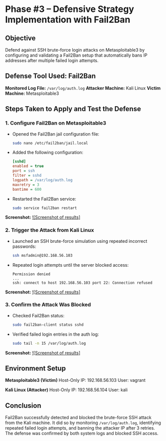 # Phase #3 – Defensive Strategy Implementation with Fail2Ban

## Objective

Defend against SSH brute-force login attacks on Metasploitable3 by configuring and validating a Fail2Ban setup that automatically bans IP addresses after multiple failed login attempts.

## Defense Tool Used: Fail2Ban

**Monitored Log File:** `/var/log/auth.log`
**Attacker Machine:** Kali Linux
**Victim Machine:** Metasploitable3

## Steps Taken to Apply and Test the Defense

### 1. Configure Fail2Ban on Metasploitable3

- Opened the Fail2Ban jail configuration file:

  ```bash
  sudo nano /etc/fail2ban/jail.local
  ```

- Added the following configuration:

  ```ini
  [sshd]
  enabled = true
  port = ssh
  filter = sshd
  logpath = /var/log/auth.log
  maxretry = 3
  bantime = 600
  ```

- Restarted the Fail2Ban service:

  ```bash
  sudo service fail2ban restart
  ```

**Screenshot:**
[![Screenshot of results]](image-6.png)

### 2. Trigger the Attack from Kali Linux

- Launched an SSH brute-force simulation using repeated incorrect passwords:

  ```bash
  ssh msfadmin@192.168.56.103
  ```

- Repeated login attempts until the server blocked access:

  ```
  Permission denied
  ...
  ssh: connect to host 192.168.56.103 port 22: Connection refused
  ```

**Screenshot:**
[![Screenshot of results]](image-5.png)

### 3. Confirm the Attack Was Blocked

- Checked Fail2Ban status:

  ```bash
  sudo fail2ban-client status sshd
  ```

- Verified failed login entries in the auth log:

  ```bash
  sudo tail -n 15 /var/log/auth.log
  ```

**Screenshot:**
[![Screenshot of results]](image-7.png)

## Environment Setup

**Metasploitable3 (Victim)**
Host-Only IP: 192.168.56.103
User: vagrant

**Kali Linux (Attacker)**
Host-Only IP: 192.168.56.104
User: kali

## Conclusion

Fail2Ban successfully detected and blocked the brute-force SSH attack from the Kali machine. It did so by monitoring `/var/log/auth.log`, identifying repeated failed login attempts, and banning the attacker IP after 3 retries. The defense was confirmed by both system logs and blocked SSH access.
